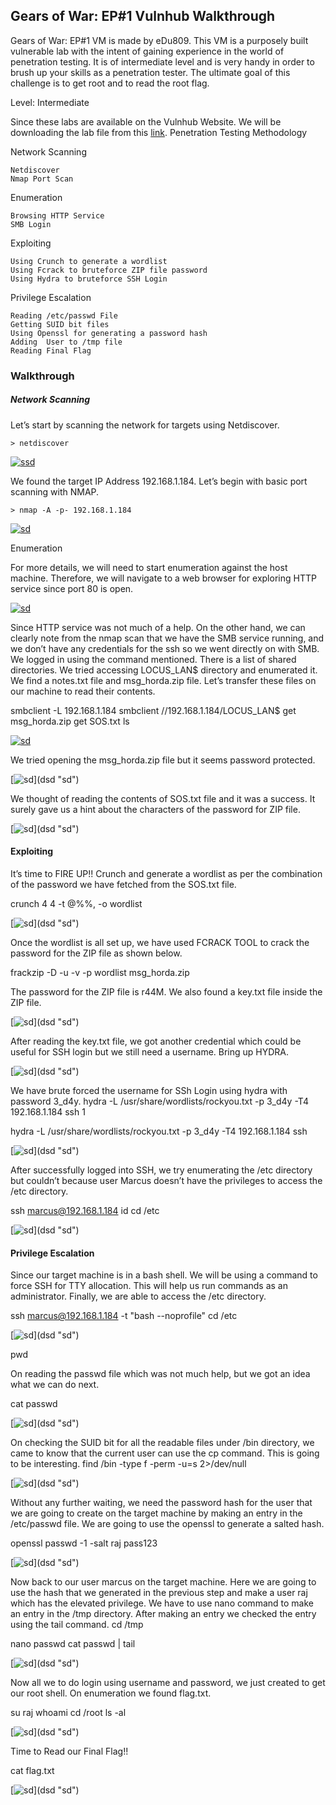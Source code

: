 ## Gears of War: EP#1 Vulnhub Walkthrough
Gears of War: EP#1 VM is made by eDu809. This VM is a purposely built vulnerable lab with the intent of gaining experience in the world of penetration testing. It is of intermediate level and is very handy in order to brush up your skills as a penetration tester. The ultimate goal of this challenge is to get root and to read the root flag.

Level: Intermediate

Since these labs are available on the Vulnhub Website. We will be downloading the lab file from this [link](https://www.vulnhub.com/entry/gears-of-war-ep1,382/).
Penetration Testing Methodology

Network Scanning

    Netdiscover
    Nmap Port Scan

Enumeration

    Browsing HTTP Service
    SMB Login

Exploiting

    Using Crunch to generate a wordlist
    Using Fcrack to bruteforce ZIP file password
    Using Hydra to bruteforce SSH Login

Privilege Escalation

    Reading /etc/passwd File
    Getting SUID bit files
    Using Openssl for generating a password hash
    Adding  User to /tmp file
    Reading Final Flag

### Walkthrough
##### Network Scanning

Let’s start by scanning the network for targets using Netdiscover.

    > netdiscover

[![ssd](https://1.bp.blogspot.com/-DcAk3IHGRXA/Xc7b0rtZRJI/AAAAAAAAhSQ/bhoJZrb8R6c-oXljraSdlURjJdHmArEAwCLcBGAsYHQ/s1600/1.png "ssd")](https://1.bp.blogspot.com/-DcAk3IHGRXA/Xc7b0rtZRJI/AAAAAAAAhSQ/bhoJZrb8R6c-oXljraSdlURjJdHmArEAwCLcBGAsYHQ/s1600/1.png "ssd")

We found the target IP Address 192.168.1.184. Let’s begin with basic port scanning with NMAP.

    > nmap -A -p- 192.168.1.184

[![sd](https://1.bp.blogspot.com/-hdst_cAleL4/Xc7b4SUd7UI/AAAAAAAAhS0/yXZceLS5dQQiAHX1TYDte9CWmVoRNrUbQCLcBGAsYHQ/s1600/2.png "sd")](dsd "sd")

Enumeration

For more details, we will need to start enumeration against the host machine. Therefore, we will navigate to a web browser for exploring HTTP service since port 80 is open.

[![sd](https://1.bp.blogspot.com/-tWvJslaFjsQ/Xc7b5eDeoYI/AAAAAAAAhS8/FSbB4GRc9xkZ73iIZ83Cj9Bog2xupYiJQCLcBGAsYHQ/s1600/3.png "sd")](dsd "sd")

Since HTTP service was not much of a help. On the other hand, we can clearly note from the nmap scan that we have the SMB service running, and we don’t have any credentials for the ssh so we went directly on with SMB. We logged in using the command mentioned. There is a list of shared directories. We tried accessing LOCUS_LAN$ directory and enumerated it. We find a notes.txt file and msg_horda.zip file. Let’s transfer these files on our machine to read their contents.

smbclient -L 192.168.1.184
smbclient //192.168.1.184/LOCUS_LAN$
get msg_horda.zip
get SOS.txt
ls

[![sd](https://1.bp.blogspot.com/-OlJOMed9xTA/Xc7b4_swmVI/AAAAAAAAhS4/dbZTrs4hnqEW5b8yFy-xGBEmkGlEjsEwQCLcBGAsYHQ/s1600/4.png "sd")](dsd "sd")

We tried opening the msg_horda.zip file but it seems password protected.

[![sd](https://1.bp.blogspot.com/-KWdpchB7rSY/Xc7b5Y2-1AI/AAAAAAAAhTA/pDq-3riNfFEkeGe7sPY9-ROzX-mHhC79ACLcBGAsYHQ/s1600/5.png"sd")](dsd "sd")

We thought of reading the contents of SOS.txt file and it was a success. It surely gave us a hint about the characters of the password for ZIP file.

[![sd](https://1.bp.blogspot.com/-ZzR4MrfHwK0/Xc7b59xPQUI/AAAAAAAAhTE/uUc5Jd8iWz8JlNqyNs0Y-XdD52bETAmVwCLcBGAsYHQ/s1600/6.png"sd")](dsd "sd")

#### Exploiting
It’s time to FIRE UP!! Crunch and generate a wordlist as per the combination of the password we have fetched from the SOS.txt file.

crunch 4 4 -t @%%, -o wordlist

[![sd](https://1.bp.blogspot.com/-urR3hwnlwMU/Xc7b6FH5UUI/AAAAAAAAhTI/C_xhBS2aUgE6e1RQg9aMZsg6mvy_bRRUwCLcBGAsYHQ/s1600/7.png"sd")](dsd "sd")

Once the wordlist is all set up, we have used FCRACK TOOL to crack the password for the ZIP file as shown below.
	
frackzip -D -u -v -p wordlist msg_horda.zip

The password for the ZIP file is r44M. We also found a key.txt file inside the ZIP file.

[![sd](https://1.bp.blogspot.com/-ogQ7qeATPvQ/Xc7b6vpnxCI/AAAAAAAAhTM/rAVhnmygTssP3-ajnnzbJfyzFCvC5QamwCLcBGAsYHQ/s1600/8.png"sd")](dsd "sd")

After reading the key.txt file, we got another credential which could be useful for SSH login but we still need a username. Bring up HYDRA.

[![sd](https://1.bp.blogspot.com/-W_keq5u6aZ8/Xc7b6u38E5I/AAAAAAAAhTQ/0QR-4SrmnjgFTGtxqVaZlchGpoKzBtcOQCLcBGAsYHQ/s1600/9.png"sd")](dsd "sd")

We have brute forced the username for SSh Login using hydra with password 3_d4y.
hydra -L /usr/share/wordlists/rockyou.txt -p 3_d4y -T4 192.168.1.184 ssh
1
	
hydra -L /usr/share/wordlists/rockyou.txt -p 3_d4y -T4 192.168.1.184 ssh

[![sd](https://1.bp.blogspot.com/-xjMDA1maMm0/Xc7b0dO7WBI/AAAAAAAAhSM/C-K-4sHEu9c2Uo6lMIOXcrjOJ921Il0EwCLcBGAsYHQ/s1600/10.png"sd")](dsd "sd")

After successfully logged into SSH, we try enumerating the /etc directory but couldn’t because user Marcus doesn’t have the privileges to access the /etc directory.

ssh marcus@192.168.1.184
id
cd /etc

[![sd](https://1.bp.blogspot.com/-vsPL5WcJvrE/Xc7b0gSqo-I/AAAAAAAAhSU/dbgsnZxSSz0Wp1sjbFPMUJjj7RG7ppLQACLcBGAsYHQ/s1600/11.png"sd")](dsd "sd")

#### Privilege Escalation

Since our target machine is in a bash shell. We will be using a command to force SSH for TTY allocation. This will help us run commands as an administrator. Finally, we are able to access the /etc directory.

ssh marcus@192.168.1.184 -t "bash --noprofile"
cd /etc

[![sd](https://1.bp.blogspot.com/-l5cRxRFZZBk/Xc7b1vKx3tI/AAAAAAAAhSc/jDwVyX5WjkolLAmKK-c-KkXIUxq5KNE5wCLcBGAsYHQ/s1600/12.png"sd")](dsd "sd")

pwd

On reading the passwd file which was not much help, but we got an idea what we can do next.

cat passwd

[![sd](https://1.bp.blogspot.com/-22sFp0mQPrQ/Xc7b1r2ljkI/AAAAAAAAhSY/9qbRH85twUIa_gBA5uoeR3krAKgCpELggCLcBGAsYHQ/s1600/13.png"sd")](dsd "sd")

On checking the SUID bit for all the readable files under /bin directory, we came to know that the current user can use the cp command. This is going to be interesting.
find /bin -type f -perm -u=s 2>/dev/null

[![sd](https://1.bp.blogspot.com/-g7msejnGThQ/Xc7b17b_2fI/AAAAAAAAhSg/yYrC3H0bYXMUeiksVIGoCGT4VCPalhKYQCLcBGAsYHQ/s1600/14.png"sd")](dsd "sd")

Without any further waiting, we need the password hash for the user that we are going to create on the target machine by making an entry in the /etc/passwd file. We are going to use the openssl to generate a salted hash.

openssl passwd -1 -salt raj pass123

[![sd](https://1.bp.blogspot.com/-ZFTFm7ri0U4/Xc7b2Y655MI/AAAAAAAAhSk/ioLBv5LhNxQA81k_5_hf53n7li_8guJhgCLcBGAsYHQ/s1600/15.png"sd")](dsd "sd")

Now back to our user marcus on the target machine. Here we are going to use the hash that we generated in the previous step and make a user raj which has the elevated privilege. We have to use nano command to make an entry in the /tmp directory. After making an entry we checked the entry using the tail command. cd /tmp

nano passwd
cat passwd | tail

[![sd](https://1.bp.blogspot.com/-8iBIRQ-XWbA/Xc7b3Ei8srI/AAAAAAAAhSo/H4XZjcTY02EroXH0tyx3Z58jdxjP4FwTQCLcBGAsYHQ/s1600/16.png"sd")](dsd "sd")

Now all we to do login using username and password, we just created to get our root shell. On enumeration we found flag.txt.

su raj
whoami
cd /root
ls -al

[![sd](https://1.bp.blogspot.com/-RJhHbIqOtzg/Xc7b3Arc5TI/AAAAAAAAhSs/9yGBimFr1zscW6Wz0fA6zDEZUO5i6CH8gCLcBGAsYHQ/s1600/17.png"sd")](dsd "sd")

Time to Read our Final Flag!!

cat flag.txt

[![sd](https://1.bp.blogspot.com/-teZD-XEdADA/Xc7b3UoPuHI/AAAAAAAAhSw/JxtEDptUjjkAl5i11WCxuQFb-CSByZIbQCLcBGAsYHQ/s1600/18.png"sd")](dsd "sd")
